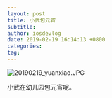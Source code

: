 ```yaml
---
layout: post
title: 小武包元宵
subtitle: 
author: iosdevlog
date: 2019-02-19 16:14:13 +0800
categories: 
tag: 
---
```


![20190219_yuanxiao.JPG](https://upload-images.jianshu.io/upload_images/910914-bfc25fa13d56a17b.JPG?imageMogr2/auto-orient/strip%7CimageView2/2/w/1240)

小武在幼儿园包元宵呢。
